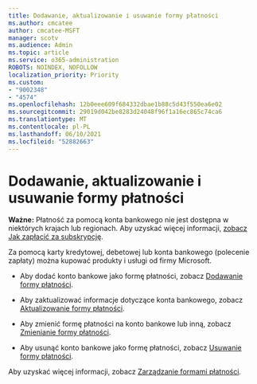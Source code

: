 ```yaml
---
title: Dodawanie, aktualizowanie i usuwanie formy płatności
ms.author: cmcatee
author: cmcatee-MSFT
manager: scotv
ms.audience: Admin
ms.topic: article
ms.service: o365-administration
ROBOTS: NOINDEX, NOFOLLOW
localization_priority: Priority
ms.custom:
- "9002348"
- "4574"
ms.openlocfilehash: 12b0eee609f684332dbae1b88c5d43f550ea6e02
ms.sourcegitcommit: 29019d042be8283d24048f96f1a16ec865c74ca6
ms.translationtype: MT
ms.contentlocale: pl-PL
ms.lasthandoff: 06/10/2021
ms.locfileid: "52882663"
---
```

# <a name="add-update-or-remove-payment-method"></a>Dodawanie, aktualizowanie i usuwanie formy płatności

**Ważne:** Płatność za pomocą konta bankowego nie jest dostępna w niektórych krajach lub regionach. Aby uzyskać więcej informacji, [zobacz Jak zapłacić za subskrypcję](/microsoft-365/commerce/billing-and-payments/pay-for-your-subscription). 

Za pomocą karty kredytowej, debetowej lub konta bankowego (polecenie zapłaty) można kupować produkty i usługi od firmy Microsoft.

- Aby dodać konto bankowe jako formę płatności, zobacz [Dodawanie formy płatności](/microsoft-365/commerce/billing-and-payments/manage-payment-methods#add-a-payment-method).

- Aby zaktualizować informacje dotyczące konta bankowego, zobacz [Aktualizowanie formy płatności](/microsoft-365/commerce/billing-and-payments/manage-payment-methods#update-payment-method-details).

- Aby zmienić formę płatności na konto bankowe lub inną, zobacz [Zmienianie formy płatności](/microsoft-365/commerce/billing-and-payments/manage-payment-methods#replace-a-payment-method).

- Aby usunąć konto bankowe jako formę płatności, zobacz [Usuwanie formy płatności](/microsoft-365/commerce/billing-and-payments/manage-payment-methods#delete-a-payment-method).

Aby uzyskać więcej informacji, zobacz [Zarządzanie formami płatności](/microsoft-365/commerce/billing-and-payments/manage-payment-methods).
